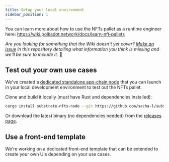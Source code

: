 ```yaml
---
title: Setup your local environment
sidebar_position: 1
---
```


You can learn more about how to use the NFTs pallet as a runtime engineer here: https://wiki.polkadot.network/docs/learn-nft-pallets

*Are you looking for something that the Wiki doesn't yet cover? [Make an issue](https://github.com/sacha-l/polkadot-nfts-learning-hub/issues) in this repository detailing what information you think is missing and we'll be sure to include it.* 🙏

## Test out your own use cases

We've created a [dedicated standalone app-chain node](https://parity.link/mBH6z) that you can launch in your local development environment to test out the NFTs pallet. 

Clone and build it locally (must have Rust and dependencies installed):

```bash
cargo install substrate-nfts-node --git https://github.com/sacha-l/substrate-nfts-node.git && cargo build --release
```

Or download the latest binary (no dependencies needed) from the [releases page](https://github.com/sacha-l/substrate-nfts-node/releases).

## Use a front-end template

We're working on a dedicated front-end template that can be extended to create your own UIs depending on your use cases.

